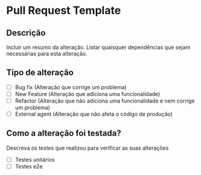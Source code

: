 # Pull Request Template

## Descrição

Incluir um resumo da alteração. Listar quaisquer dependências que sejam necessárias para esta alteração.

## Tipo de alteração

- [ ] Bug fix (Alteração que corrige um problema)
- [ ] New Feature (Alteração que adiciona uma funcionalidade)
- [ ] Refactor (Alteração que não adiciona uma funcionalidade e nem corrige um problema)
- [ ] External agent (Alteração que não afeta o código de produção)

## Como a alteração foi testada?

Descreva os testes que realizou para verificar as suas alterações

- [ ] Testes unitários
- [ ] Testes e2e
